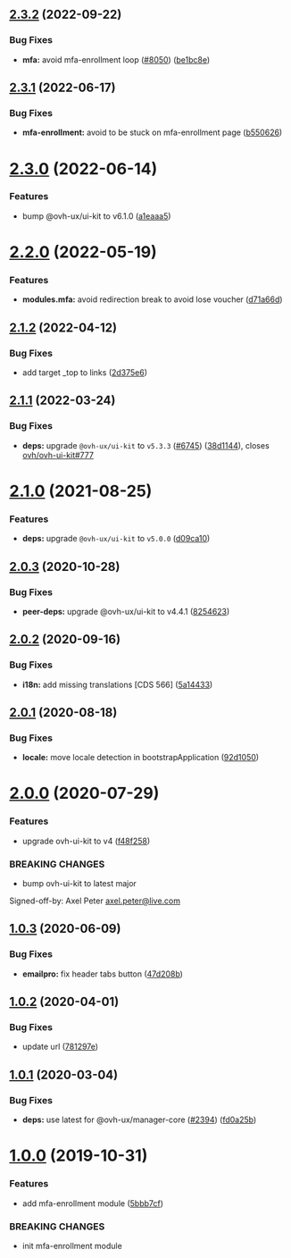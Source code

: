 ## [2.3.2](https://github.com/ovh/manager/compare/@ovh-ux/mfa-enrollment@2.3.1...@ovh-ux/mfa-enrollment@2.3.2) (2022-09-22)


### Bug Fixes

* **mfa:** avoid mfa-enrollment loop ([#8050](https://github.com/ovh/manager/issues/8050)) ([be1bc8e](https://github.com/ovh/manager/commit/be1bc8ed17c6daed4a67f5e1c44a2dcb09bfb738))



## [2.3.1](https://github.com/ovh/manager/compare/@ovh-ux/mfa-enrollment@2.3.0...@ovh-ux/mfa-enrollment@2.3.1) (2022-06-17)


### Bug Fixes

* **mfa-enrollment:** avoid to be stuck on mfa-enrollment page ([b550626](https://github.com/ovh/manager/commit/b550626e996539cd13d378337dba5faf9f729b4d))



# [2.3.0](https://github.com/ovh/manager/compare/@ovh-ux/mfa-enrollment@2.2.0...@ovh-ux/mfa-enrollment@2.3.0) (2022-06-14)


### Features

* bump @ovh-ux/ui-kit to v6.1.0 ([a1eaaa5](https://github.com/ovh/manager/commit/a1eaaa5cb68652d1d600ba02e0d27de557de94e5))



# [2.2.0](https://github.com/ovh/manager/compare/@ovh-ux/mfa-enrollment@2.1.2...@ovh-ux/mfa-enrollment@2.2.0) (2022-05-19)


### Features

* **modules.mfa:** avoid redirection break to avoid lose voucher ([d71a66d](https://github.com/ovh/manager/commit/d71a66d0758ba882f5007eedfb2783d4f76e747d))



## [2.1.2](https://github.com/ovh/manager/compare/@ovh-ux/mfa-enrollment@2.1.1...@ovh-ux/mfa-enrollment@2.1.2) (2022-04-12)


### Bug Fixes

* add target _top to links ([2d375e6](https://github.com/ovh/manager/commit/2d375e6ac23773f6d4f9780aa3fa8df903692adc))



## [2.1.1](https://github.com/ovh/manager/compare/@ovh-ux/mfa-enrollment@2.1.0...@ovh-ux/mfa-enrollment@2.1.1) (2022-03-24)


### Bug Fixes

* **deps:** upgrade `@ovh-ux/ui-kit` to `v5.3.3` ([#6745](https://github.com/ovh/manager/issues/6745)) ([38d1144](https://github.com/ovh/manager/commit/38d11445b3671755758d153a4f4a166c7946705c)), closes [ovh/ovh-ui-kit#777](https://github.com/ovh/ovh-ui-kit/issues/777)



# [2.1.0](https://github.com/ovh/manager/compare/@ovh-ux/mfa-enrollment@2.0.3...@ovh-ux/mfa-enrollment@2.1.0) (2021-08-25)


### Features

* **deps:** upgrade `@ovh-ux/ui-kit` to `v5.0.0` ([d09ca10](https://github.com/ovh/manager/commit/d09ca10f4b7ca629e0b2f1fcb59278ea7f309a9e))



## [2.0.3](https://github.com/ovh/manager/compare/@ovh-ux/mfa-enrollment@2.0.2...@ovh-ux/mfa-enrollment@2.0.3) (2020-10-28)


### Bug Fixes

* **peer-deps:** upgrade @ovh-ux/ui-kit to v4.4.1 ([8254623](https://github.com/ovh/manager/commit/82546237336e185ae7d973a1bb2aabddbb50112e))



## [2.0.2](https://github.com/ovh/manager/compare/@ovh-ux/mfa-enrollment@2.0.1...@ovh-ux/mfa-enrollment@2.0.2) (2020-09-16)


### Bug Fixes

* **i18n:** add missing translations [CDS 566] ([5a14433](https://github.com/ovh/manager/commit/5a144336abf817f31e002ebc8b7f2c8612f940cf))



## [2.0.1](https://github.com/ovh/manager/compare/@ovh-ux/mfa-enrollment@2.0.0...@ovh-ux/mfa-enrollment@2.0.1) (2020-08-18)


### Bug Fixes

* **locale:** move locale detection in bootstrapApplication ([92d1050](https://github.com/ovh/manager/commit/92d1050613a2466ce2447e2c3d322ae81165530a))



# [2.0.0](https://github.com/ovh/manager/compare/@ovh-ux/mfa-enrollment@1.0.3...@ovh-ux/mfa-enrollment@2.0.0) (2020-07-29)


### Features

* upgrade ovh-ui-kit to v4 ([f48f258](https://github.com/ovh/manager/commit/f48f2587c367b06939c452428c5783c2fb1c1b8d))


### BREAKING CHANGES

* bump ovh-ui-kit to latest major

Signed-off-by: Axel Peter <axel.peter@live.com>



## [1.0.3](https://github.com/ovh/manager/compare/@ovh-ux/mfa-enrollment@1.0.2...@ovh-ux/mfa-enrollment@1.0.3) (2020-06-09)


### Bug Fixes

* **emailpro:** fix header tabs button ([47d208b](https://github.com/ovh/manager/commit/47d208b44dcad2fedab44b6771d4da79a80dbfc9))



## [1.0.2](https://github.com/ovh/manager/compare/@ovh-ux/mfa-enrollment@1.0.1...@ovh-ux/mfa-enrollment@1.0.2) (2020-04-01)


### Bug Fixes

* update url ([781297e](https://github.com/ovh/manager/commit/781297e33c4ec45aa49f0cc8074e2e2bc8f3bba6))



## [1.0.1](https://github.com/ovh/manager/compare/@ovh-ux/mfa-enrollment@1.0.0...@ovh-ux/mfa-enrollment@1.0.1) (2020-03-04)


### Bug Fixes

* **deps:** use latest for @ovh-ux/manager-core ([#2394](https://github.com/ovh/manager/issues/2394)) ([fd0a25b](https://github.com/ovh/manager/commit/fd0a25b11bd5119649daf3b1605bb56bf70f3ff9))



# [1.0.0](https://github.com/ovh/manager/compare/@ovh-ux/mfa-enrollment@0.0.0...@ovh-ux/mfa-enrollment@1.0.0) (2019-10-31)


### Features

* add mfa-enrollment module ([5bbb7cf](https://github.com/ovh/manager/commit/5bbb7cf8ae875cc6bda6d9fb664d18c7c6598f0f))


### BREAKING CHANGES

* init mfa-enrollment module



